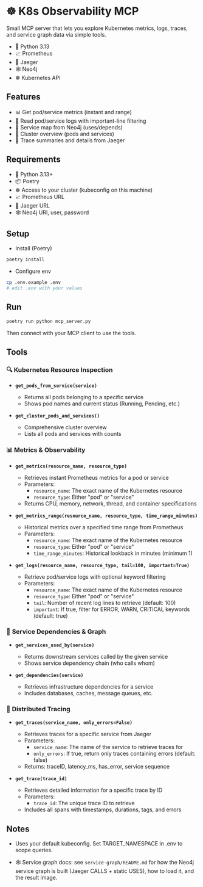 # ☸️ K8s Observability MCP

Small MCP server that lets you explore Kubernetes metrics, logs, traces, and service graph data via simple tools.

- 🐍 Python 3.13
- 📈 Prometheus
- 🔎 Jaeger
- 🕸️ Neo4j
- ☸️ Kubernetes API

## Features

- 📊 Get pod/service metrics (instant and range)
- 📜 Read pod/service logs with important-line filtering
- 🔗 Service map from Neo4j (uses/depends)
- 🧭 Cluster overview (pods and services)
- 🧵 Trace summaries and details from Jaeger

## Requirements

- 🐍 Python 3.13+
- 📦 Poetry
- ☸️ Access to your cluster (kubeconfig on this machine)
- 📈 Prometheus URL
- 🔎 Jaeger URL
- 🕸️ Neo4j URI, user, password

## Setup

- Install (Poetry)

```bash
poetry install
```

- Configure env

```bash
cp .env.example .env
# edit .env with your values
```

## Run

```bash
poetry run python mcp_server.py
```
Then connect with your MCP client to use the tools.


## Tools

### 🔍 **Kubernetes Resource Inspection**

- **`get_pods_from_service(service)`**
  - Returns all pods belonging to a specific service
  - Shows pod names and current status (Running, Pending, etc.)

- **`get_cluster_pods_and_services()`**
  - Comprehensive cluster overview
  - Lists all pods and services with counts

### 📊 **Metrics & Observability**

- **`get_metrics(resource_name, resource_type)`**
  - Retrieves instant Prometheus metrics for a pod or service
  - Parameters:
    - `resource_name`: The exact name of the Kubernetes resource
    - `resource_type`: Either "pod" or "service"
  - Returns CPU, memory, network, thread, and container specifications

- **`get_metrics_range(resource_name, resource_type, time_range_minutes)`**
  - Historical metrics over a specified time range from Prometheus
  - Parameters:
    - `resource_name`: The exact name of the Kubernetes resource
    - `resource_type`: Either "pod" or "service"
    - `time_range_minutes`: Historical lookback in minutes (minimum 1)

- **`get_logs(resource_name, resource_type, tail=100, important=True)`**
  - Retrieve pod/service logs with optional keyword filtering
  - Parameters:
    - `resource_name`: The exact name of the Kubernetes resource
    - `resource_type`: Either "pod" or "service"
    - `tail`: Number of recent log lines to retrieve (default: 100)
    - `important`: If true, filter for ERROR, WARN, CRITICAL keywords (default: true)

### 🔗 **Service Dependencies & Graph**

- **`get_services_used_by(service)`**
  - Returns downstream services called by the given service
  - Shows service dependency chain (who calls whom)

- **`get_dependencies(service)`**
  - Retrieves infrastructure dependencies for a service
  - Includes databases, caches, message queues, etc.

### 🧵 **Distributed Tracing**

- **`get_traces(service_name, only_errors=False)`**
  - Retrieves traces for a specific service from Jaeger
  - Parameters:
    - `service_name`: The name of the service to retrieve traces for
    - `only_errors`: If true, return only traces containing errors (default: false)
  - Returns: traceID, latency_ms, has_error, service sequence

- **`get_trace(trace_id)`**
  - Retrieves detailed information for a specific trace by ID
  - Parameters:
    - `trace_id`: The unique trace ID to retrieve
  - Includes all spans with timestamps, durations, tags, and errors

## Notes

- Uses your default kubeconfig. Set TARGET_NAMESPACE in .env to scope queries.

- 🕸️ Service graph docs: see `service-graph/README.md` for how the Neo4j service graph is built (Jaeger CALLS + static USES), how to load it, and the result image.
